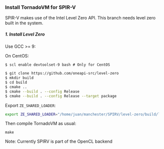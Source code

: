 ### Install TornadoVM for SPIR-V

SPIR-V makes use of the Intel Level Zero API. This branch needs level zero built in the system.

##### 1. Install Level Zero

Use GCC >= 9:

On CentOS:

```
$ scl enable devtoolset-9 bash # Only for CentOS
```

```bash
$ git clone https://github.com/oneapi-src/level-zero
$ mkdir build
$ cd build
$ cmake ..
$ cmake --build . --config Release
$ cmake --build . --config Release --target package
```

Export `ZE_SHARED_LOADER`:

```bash 
export ZE_SHARED_LOADER="/home/juan/manchester/SPIRV/level-zero/build/lib/libze_loader.so"
```

Then compile TornadoVM as usual:

```
make 
```

Note: Currently SPIRV is part of the OpenCL backend







